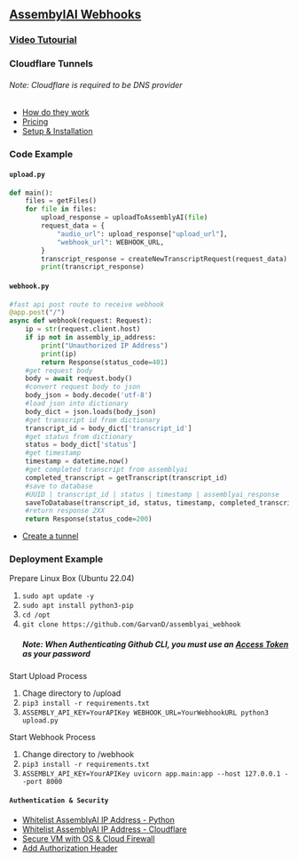 ## [AssembylAI Webhooks](https://www.assemblyai.com/docs/walkthroughs#using-webhooks)

### [Video Tutourial](https://www.loom.com/share/e046f0b2ad2f4a16b51f82d45295d58c)

### Cloudflare Tunnels
###### Note: Cloudflare is required to be DNS provider
- [How do they work](https://developers.cloudflare.com/cloudflare-one/connections/connect-apps)
- [Pricing](https://blog.cloudflare.com/tunnel-for-everyone/)
- [Setup & Installation](https://developers.cloudflare.com/cloudflare-one/connections/connect-apps/install-and-setup/tunnel-guide/remote/)

### Code Example

#### ```upload.py```
```python
def main():
    files = getFiles()
    for file in files:
        upload_response = uploadToAssemblyAI(file)
        request_data = {
            "audio_url": upload_response["upload_url"],
            "webhook_url": WEBHOOK_URL,
        }
        transcript_response = createNewTranscriptRequest(request_data)
        print(transcript_response)
```

#### ```webhook.py```
```python
#fast api post route to receive webhook
@app.post("/")
async def webhook(request: Request): 
    ip = str(request.client.host)
    if ip not in assembly_ip_address:
        print("Unauthorized IP Address")
        print(ip)
        return Response(status_code=401)
    #get request body
    body = await request.body()
    #convert request body to json
    body_json = body.decode('utf-8')
    #load json into dictionary
    body_dict = json.loads(body_json)
    #get transcript id from dictionary
    transcript_id = body_dict['transcript_id']
    #get status from dictionary
    status = body_dict['status']
    #get timestamp
    timestamp = datetime.now()
    #get completed transcript from assemblyai
    completed_transcript = getTranscript(transcript_id)
    #save to database
    #UUID | transcript_id | status | timestamp | assemblyai_response
    saveToDatabase(transcript_id, status, timestamp, completed_transcript)
    #return response 2XX
    return Response(status_code=200)
```
- [Create a tunnel](https://developers.cloudflare.com/cloudflare-one/connections/connect-apps/install-and-setup/tunnel-guide/remote/#1-create-a-tunnel)

### Deployment Example

Prepare Linux Box (Ubuntu 22.04)

1. ```sudo apt update -y```
2. ```sudo apt install python3-pip```
3. ```cd /opt```
4. ```git clone https://github.com/GarvanD/assemblyai_webhook```
    ##### Note: When Authenticating Github CLI, you must use an [Access Token](https://github.com/settings/tokens) as your password

Start Upload Process

1. Chage directory to /upload
2. ```pip3 install -r requirements.txt```
3. ```ASSEMBLY_API_KEY=YourAPIKey WEBHOOK_URL=YourWebhookURL python3 upload.py``` 

Start Webhook Process

1. Change directory to /webhook
2. ```pip3 install -r requirements.txt```
3. ```ASSEMBLY_API_KEY=YourAPIKey uvicorn app.main:app --host 127.0.0.1 --port 8000```




#### ```Authentication & Security```
- [Whitelist AssemblyAI IP Address - Python](https://github.com/GarvanD/assemblyai_webhook/blob/main/webhook/app/main.py#L31)
- [Whitelist AssemblyAI IP Address - Cloudflare](https://developers.cloudflare.com/cloudflare-one/connections/connect-apps/install-and-setup/tunnel-guide/remote/#3-connect-a-network)
- [Secure VM with OS & Cloud Firewall](https://developers.cloudflare.com/cloudflare-one/connections/connect-apps/do-more-with-tunnels/secure-server/)
- [Add Authorization Header](https://www.assemblyai.com/docs/walkthroughs#using-webhooks)












